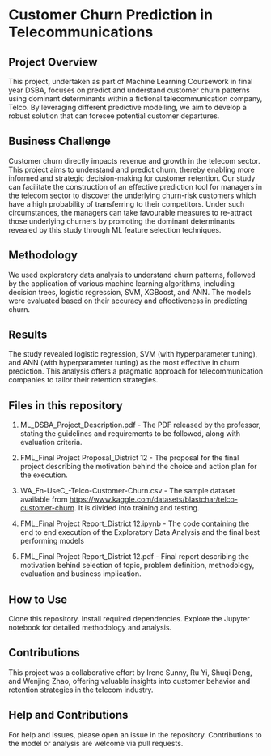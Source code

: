 # Customer Churn Prediction in Telecommunications

## Project Overview
This project, undertaken as part of Machine Learning Coursework in final year DSBA, focuses on predict and understand customer churn patterns using dominant determinants within a fictional telecommunication company, Telco. By leveraging different predictive modelling, we aim to develop a robust solution that can foresee potential customer departures. 

## Business Challenge
Customer churn directly impacts revenue and growth in the telecom sector. This project aims to understand and predict churn, thereby enabling more informed and strategic decision-making for customer retention. Our study can facilitate the construction of an effective prediction tool for managers in the telecom sector to discover the underlying churn-risk customers which have a high probability of transferring to their competitors. Under such circumstances, the managers can take favourable measures to re-attract those underlying churners by promoting the dominant determinants revealed by this study through ML feature selection techniques.

## Methodology
We used exploratory data analysis to understand churn patterns, followed by the application of various machine learning algorithms, including decision trees, logistic regression, SVM, XGBoost, and ANN. The models were evaluated based on their accuracy and effectiveness in predicting churn.

## Results
The study revealed logistic regression, SVM (with hyperparameter tuning), and ANN (with hyperparameter tuning) as the most effective in churn prediction. This analysis offers a pragmatic approach for telecommunication companies to tailor their retention strategies.

## Files in this repository
1. ML_DSBA_Project_Description.pdf - The PDF released by the professor, stating the guidelines and requirements to be followed, along with evaluation criteria.
   
2. FML_Final Project Proposal_District 12 - The proposal for the final project describing the motivation behind the choice and action plan for the execution.
   
3. WA_Fn-UseC_-Telco-Customer-Churn.csv - The sample dataset available from https://www.kaggle.com/datasets/blastchar/telco-customer-churn. It is divided into training and testing.
    
4. FML_Final Project Report_District 12.ipynb - The code containing the end to end execution of the Exploratory Data Analysis and the final best performing models
   
5. FML_Final Project Report_District 12.pdf - Final report describing the motivation behind selection of topic, problem definition, methodology, evaluation and business implication.

## How to Use
Clone this repository.
Install required dependencies.
Explore the Jupyter notebook for detailed methodology and analysis.

## Contributions
This project was a collaborative effort by Irene Sunny, Ru Yi, Shuqi Deng, and Wenjing Zhao, offering valuable insights into customer behavior and retention strategies in the telecom industry.

## Help and Contributions
For help and issues, please open an issue in the repository. Contributions to the model or analysis are welcome via pull requests.
